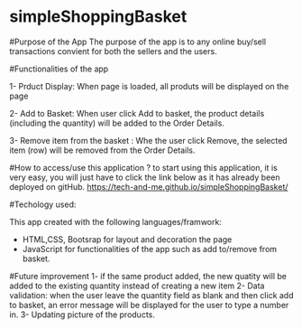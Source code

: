 # simpleShoppingBasket

#Purpose of the App
The purpose of the app is to any online buy/sell transactions convient for both the sellers and the users. 


#Functionalities of the app

1- Prduct Display: When page is loaded, all produts will  be displayed on the page

2- Add to Basket:  When user click Add to basket, the product details (including the quantity) will be added to the Order Details.

3- Remove item from the basket : Whe the user click Remove, the selected item (row) will be removed from the Order Details.


#How to access/use this application ?
to start using this application, it is very easy, you will just have to click the link below as it has already been deployed on gitHub.
https://tech-and-me.github.io/simpleShoppingBasket/



#Techology used:

This app created with the following languages/framwork:
- HTML,CSS, Bootsrap for layout and decoration the page
- JavaScript for functionalities of the app such as add to/remove from basket.


#Future improvement
1- if the same product added, the new quatity will be added to the existing quantity instead of creating a new item
2- Data validation: when the user leave the quantity field as blank and then click add to basket, an error message will be displayed for the user to type a number in.
3- Updating picture of the products.

